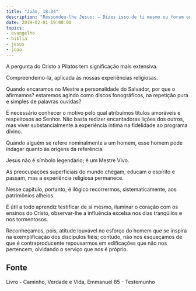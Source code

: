 ```yaml
---
title: "João, 18:34"
description: "Respondeu-lhe Jesus: — Dizes isso de ti mesmo ou foram outros que to disseram de mim?"
date: 2019-02-01 19:00:00
topics: 
- evangelho
- biblia
- jesus
- joao
---
```


A pergunta do Cristo a Pilatos tem significação mais extensiva.

Compreendemo-la, aplicada às nossas experiências religiosas.

Quando encaramos no Mestre a personalidade do Salvador, por que o
afirmamos? estaremos agindo como discos fonográficos, na repetição pura e
simples de palavras ouvidas?

É necessário conhecer o motivo pelo qual atribuímos títulos amoráveis e
respeitosos ao Senhor. Não basta redizer encantadoras lições dos outros, mas
viver substancialmente a experiência íntima na fidelidade ao programa divino.

Quando alguém se refere nominalmente a um homem, esse homem pode
indagar quanto às origens da referência.

Jesus não é símbolo legendário; é um Mestre Vivo.

As preocupações superficiais do mundo chegam, educam o espírito e
passam, mas a experiência religiosa permanece.

Nesse capítulo, portanto, é ilógico recorrermos, sistematicamente, aos
patrimônios alheios.

É útil a todo aprendiz testificar de si mesmo, iluminar o coração com os
ensinos do Cristo, observar-lhe a influência excelsa nos dias tranqüilos e nos
tormentosos.

Reconheçamos, pois, atitude louvável no esforço do homem que se inspira
na exemplificação dos discípulos fiéis; contudo, não nos esqueçamos de que é
contraproducente repousarmos em edificações que não nos pertencem,
olvidando o serviço que nos é próprio.


## Fonte
Livro - Caminho, Verdade e Vida, Emmanuel
85 - Testemunho
